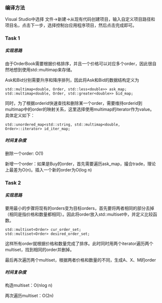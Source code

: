 ### 编译方法
Visual Studio中选择 文件->新建->从现有代码创建项目，输入自定义项目路径和项目名，点击下一步，选择控制台应用程序项目，然后点击完成即可。
### Task 1
##### 实现思路
由于OrderBook需要根据价格排序，并且一个价格可以对应多个order，因此很自然地想到使用std::multimap来存储。

Ask和Bid分别需要升序和降序排列，因此将Ask和Bid的数据结构定义为
```
std::multimap<double, Order, std::less<double>> ask_map;
std::multimap<double, Order, std::greater<double>> bid_map;
```

同时，为了根据orderid快速查找和删除某一个order，需要维持orderid到multimap中的order的映射关系，这里选择使用multimap的iterator作为value。具体定义如下：
```
std::unordered_map<std::string, std::multimap<double, Order>::iterator> id_iter_map;
```

##### 时间复杂度
删除一个order: O(1)

新增一个order：如果是Buy的order，首先需要遍历ask_map，撮合trade，理论上最差为O(n)。插入一个新的order为O(log n)

### Task 2
##### 实现思路
要用最小的步骤将现有的orders变为目标orders，首先要将两者相同的部分去掉（相同是指价格和数量都相同）。因此将order放入std::multiset中，并定义比较函数。
```
std::multiset<Order> cur_order_set;
std::multiset<Order> desired_order_set;
```

这样所有order就根据价格和数量完成了排序。此时同时用两个iterator遍历两个multiset，找到相同的order并删掉。

最后再次遍历两个multiset，根据两者价格和数量的不同，生成A、X、M的order
##### 时间复杂度
构造multiset：O(nlog n)

两次遍历multiset：O(2n)
